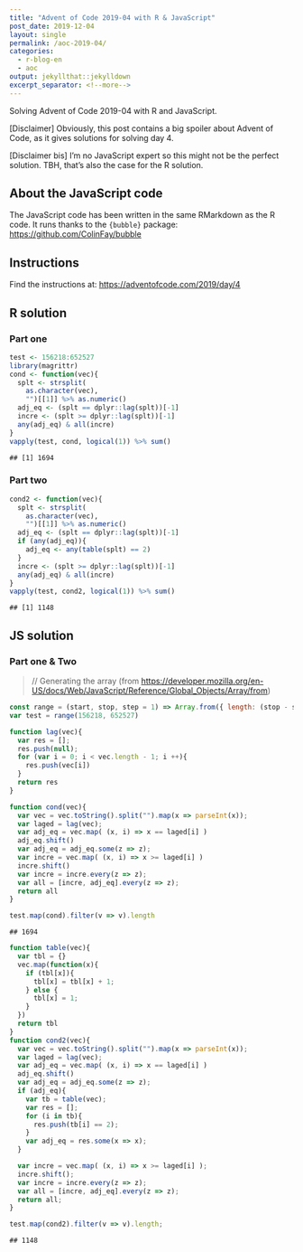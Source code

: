 ```yaml
---
title: "Advent of Code 2019-04 with R & JavaScript"
post_date: 2019-12-04
layout: single
permalink: /aoc-2019-04/
categories:
  - r-blog-en
  - aoc
output: jekyllthat::jekylldown
excerpt_separator: <!--more-->
---
```


Solving Advent of Code 2019-04 with R and JavaScript.

\[Disclaimer\] Obviously, this post contains a big spoiler about Advent
of Code, as it gives solutions for solving day 4.

\[Disclaimer bis\] I’m no JavaScript expert so this might not be the
perfect solution. TBH, that’s also the case for the R solution.

## About the JavaScript code

The JavaScript code has been written in the same RMarkdown as the R
code. It runs thanks to the `{bubble}` package:
<https://github.com/ColinFay/bubble>

## Instructions

Find the instructions at: <https://adventofcode.com/2019/day/4>

## R solution

### Part one

``` r
test <- 156218:652527
library(magrittr)
cond <- function(vec){
  splt <- strsplit(
    as.character(vec),
    "")[[1]] %>% as.numeric()
  adj_eq <- (splt == dplyr::lag(splt))[-1]
  incre <- (splt >= dplyr::lag(splt))[-1]
  any(adj_eq) & all(incre)
}
vapply(test, cond, logical(1)) %>% sum()
```

    ## [1] 1694

### Part two

``` r
cond2 <- function(vec){
  splt <- strsplit(
    as.character(vec),
    "")[[1]] %>% as.numeric()
  adj_eq <- (splt == dplyr::lag(splt))[-1]
  if (any(adj_eq)){
    adj_eq <- any(table(splt) == 2)
  }
  incre <- (splt >= dplyr::lag(splt))[-1]
  any(adj_eq) & all(incre)
}
vapply(test, cond2, logical(1)) %>% sum()
```

    ## [1] 1148

## JS solution

### Part one & Two

> // Generating the array (from
> <https://developer.mozilla.org/en-US/docs/Web/JavaScript/Reference/Global_Objects/Array/from>)

``` javascript
const range = (start, stop, step = 1) => Array.from({ length: (stop - start) / step + 1}, (_, i) => start + (i * step));
var test = range(156218, 652527)
```

``` javascript
function lag(vec){
  var res = [];
  res.push(null);
  for (var i = 0; i < vec.length - 1; i ++){
    res.push(vec[i])
  }
  return res
}

function cond(vec){
  var vec = vec.toString().split("").map(x => parseInt(x));
  var laged = lag(vec);
  var adj_eq = vec.map( (x, i) => x == laged[i] )
  adj_eq.shift()
  var adj_eq = adj_eq.some(z => z);
  var incre = vec.map( (x, i) => x >= laged[i] )
  incre.shift()
  var incre = incre.every(z => z);
  var all = [incre, adj_eq].every(z => z);
  return all
}
```

``` javascript
test.map(cond).filter(v => v).length
```

    ## 1694

``` javascript
function table(vec){
  var tbl = {}
  vec.map(function(x){
    if (tbl[x]){
      tbl[x] = tbl[x] + 1;
    } else {
      tbl[x] = 1;
    }
  })
  return tbl
}
function cond2(vec){
  var vec = vec.toString().split("").map(x => parseInt(x));
  var laged = lag(vec);
  var adj_eq = vec.map( (x, i) => x == laged[i] )
  adj_eq.shift()
  var adj_eq = adj_eq.some(z => z);
  if (adj_eq){
    var tb = table(vec);
    var res = [];
    for (i in tb){
      res.push(tb[i] == 2);
    }
    var adj_eq = res.some(x => x);
  }

  var incre = vec.map( (x, i) => x >= laged[i] );
  incre.shift();
  var incre = incre.every(z => z);
  var all = [incre, adj_eq].every(z => z);
  return all;
}
```

``` javascript
test.map(cond2).filter(v => v).length;
```

    ## 1148
